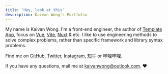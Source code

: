 ```yaml
---
title: 'Hey, look at this'
description: Kaivan Wong's Portfolio
---
```


My name is Kaivan Wong. I'm a front-end engineer, the author of [Template App](https://github.com/template-app), focus on [Vue](https://vuejs.org/), [Vite](https://vitejs.dev/), [Nuxt](https://nuxt.com/) & etc. I like to use engineering methods to solve complex problems, rather than specific framework and library syntax problems.

Find me on [<span i-simple-icons-github ></span> GitHub](https://github.com/kaivanwong), [<span  i-simple-icons-twitter ></span> Twitter](https://twitter.com/kaivanwong), [<span i-simple-icons-instagram /></span> Instagram](https://www.instagram.com/hikaivanwong), [<span i-simple-icons-zhihu></span> 知乎](https://www.zhihu.com/people/kaivanwong) or [<span i-simple-icons-bilibili></span> 哔哩哔哩](https://space.bilibili.com/190014206).

If you have any questions, mail me at <a href="mailto:kaivanwong@outlook.com">kaivanwong@outlook.com</a>. ❤️
